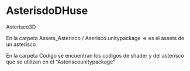# AsterisdoDHuse
Asterisco3D

En la carpeta Assets_Asterisco / Aserisco.unitypackage => es el assets de un asterisco

En la carpeta Codigo se encuentran los codigos de shader y del asterisco que se utilizan en el "Asteriscounitypackage"
